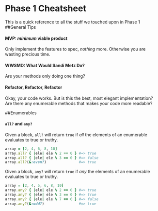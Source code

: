 Phase 1 Cheatsheet
=================
This is a quick reference to all the stuff we touched upon in Phase 1
##General Tips
#### MVP: *minimum* viable product
Only implement the features to spec, *nothing* more. Otherwise you are wasting precious time.
#### WWSMD: What Would Sandi Metz Do?
Are your methods only doing one thing?
#### Refactor, Refactor, Refactor
Okay, your code works. But is this the best, most elegant implementation? Are there any enumerable methods that makes your code more readable?

##Enumerables
#### `all?` and `any?`
Given a block, `all?` will return `true` if *all* the elements of an enumerable evaluates to true or truthy.
``` ruby
array = [2, 4, 6, 8, 10]
array.all? { |ele| ele % 2 == 0 } #=> true
array.all? { |ele| ele % 3 == 0 } #=> false
array.all?(&:even?)               #=> true
```
Given a block, `any?` will return `true` if *any* the elements of an enumerable evaluates to true or truthy.
``` ruby
array = [2, 4, 5, 6, 8, 10]
array.any? { |ele| ele % 2 == 0 } #=> true
array.any? { |ele| ele % 3 == 0 } #=> true
array.any? { |ele| ele % 7 == 0 } #=> false
array.any?(&:odd?)                #=> true
```
